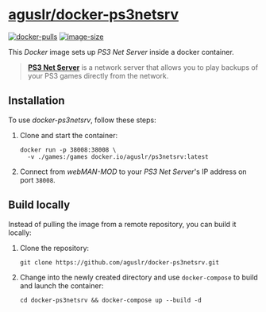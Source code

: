 [aguslr/docker-ps3netsrv][1]
============================

[![docker-pulls](https://img.shields.io/docker/pulls/aguslr/ps3netsrv)](https://hub.docker.com/r/aguslr/ps3netsrv) [![image-size](https://img.shields.io/docker/image-size/aguslr/ps3netsrv/latest)](https://hub.docker.com/r/aguslr/ps3netsrv)


This *Docker* image sets up *PS3 Net Server* inside a docker container.

> **[PS3 Net Server][2]** is a network server that allows you to play backups of
> your PS3 games directly from the network.


Installation
------------

To use *docker-ps3netsrv*, follow these steps:

1. Clone and start the container:

       docker run -p 38008:38008 \
         -v ./games:/games docker.io/aguslr/ps3netsrv:latest

2. Connect from *webMAN-MOD* to your *PS3 Net Server*'s IP address on port
   `38008`.


Build locally
-------------

Instead of pulling the image from a remote repository, you can build it locally:

1. Clone the repository:

       git clone https://github.com/aguslr/docker-ps3netsrv.git

2. Change into the newly created directory and use `docker-compose` to build and
   launch the container:

       cd docker-ps3netsrv && docker-compose up --build -d


[1]: https://github.com/aguslr/docker-ps3netsrv
[2]: https://github.com/aldostools/webMAN-MOD/tree/master/_Projects_/ps3netsrv

